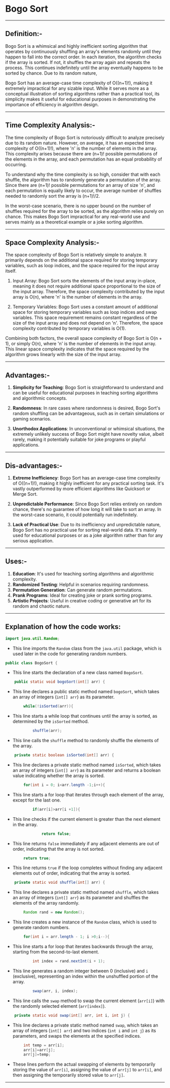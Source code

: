 # Bogo Sort

-----

## Definition:-

Bogo Sort is a whimsical and highly inefficient sorting algorithm that operates by continuously shuffling an array's
elements randomly until they happen to fall into the correct order. In each iteration, the algorithm checks if the array
is sorted. If not, it shuffles the array again and repeats the process. This continues indefinitely until the array
eventually happens to be sorted by chance. Due to its random nature,

Bogo Sort has an average-case time complexity of O((n+1)!), making it extremely impractical for any sizable input. While
it serves more as a conceptual illustration of
sorting algorithms rather than a practical tool, its simplicity makes it useful for educational purposes in
demonstrating the importance of efficiency in algorithm design.

-----

## Time Complexity Analysis:-

The time complexity of Bogo Sort is notoriously difficult to analyze precisely due to its random nature. However, on
average, it has an expected time complexity of O((n+1)!), where 'n' is the number of elements in the array. This
complexity arises because there are (n+1)! possible permutations of the elements in the array, and each permutation has
an equal probability of occurring.

To understand why the time complexity is so high, consider that with each shuffle, the algorithm has to randomly
generate a permutation of the array. Since there are (n+1)! possible permutations for an array of size 'n', and each
permutation is equally likely to occur, the average number of shuffles needed to randomly sort the array is (n+1)!/2.

In the worst-case scenario, there is no upper bound on the number of shuffles required for the array to be sorted, as
the algorithm relies purely on chance. This makes Bogo Sort impractical for any real-world use and serves mainly as a
theoretical example or a joke sorting algorithm.

-----

## Space Complexity Analysis:-

The space complexity of Bogo Sort is relatively simple to analyze. It primarily depends on the additional space required
for storing temporary variables, such as loop indices, and the space required for the input array itself.

1. Input Array: Bogo Sort sorts the elements of the input array in-place, meaning it does not require additional space
   proportional to the size of the input array. Therefore, the space complexity contributed by the input array is O(n),
   where 'n' is the number of elements in the array.

2. Temporary Variables: Bogo Sort uses a constant amount of additional space for storing temporary variables such as
   loop indices and swap variables. This space requirement remains constant regardless of the size of the input array
   and does not depend on 'n'. Therefore, the space complexity contributed by temporary variables is O(1).

Combining both factors, the overall space complexity of Bogo Sort is O(n + 1), or simply O(n), where 'n' is the number
of elements in the input array. This linear space complexity indicates that the space required by the algorithm grows
linearly with the size of the input array.

-----

## Advantages:-

1. **Simplicity for Teaching**: Bogo Sort is straightforward to understand and can be useful for educational purposes in
   teaching sorting algorithms and algorithmic concepts.

2. **Randomness**: In rare cases where randomness is desired, Bogo Sort's random shuffling can be advantageous, such as
   in certain simulations or gaming scenarios.

3. **Unorthodox Applications**: In unconventional or whimsical situations, the extremely unlikely success of Bogo Sort
   might have novelty value, albeit rarely, making it potentially suitable for joke programs or playful applications.

-----

## Dis-advantages:-

1. **Extreme Inefficiency**: Bogo Sort has an average-case time complexity of O((n+1)!), making it highly inefficient
   for any practical sorting task. It's vastly outperformed by more efficient algorithms like Quicksort or Merge Sort.

2. **Unpredictable Performance**: Since Bogo Sort relies entirely on random chance, there's no guarantee of how long it
   will take to sort an array. In the worst-case scenario, it could potentially run indefinitely.

3. **Lack of Practical Use**: Due to its inefficiency and unpredictable nature, Bogo Sort has no practical use for
   sorting real-world data. It's mainly used for educational purposes or as a joke algorithm rather than for any serious
   application.

-----

## Uses:-

1. **Education**: It's used for teaching sorting algorithms and algorithmic complexity.
2. **Randomized Testing**: Helpful in scenarios requiring randomness.
3. **Permutation Generation**: Can generate random permutations.
4. **Prank Programs**: Ideal for creating joke or prank sorting programs.
5. **Artistic Projects**: Useful in creative coding or generative art for its random and chaotic nature.

-----

## Explanation of how the code works:

```java
import java.util.Random;
```

- This line imports the `Random` class from the `java.util` package, which is used later in the code for generating
  random numbers.

```java
public class BogoSort {
```

- This line starts the declaration of a new class named `BogoSort`.

```java
    public static void bogoSort(int[] arr) {
```

- This line declares a public static method named `bogoSort`, which takes an array of integers (`int[] arr`) as its
  parameter.

```java
        while(!isSorted(arr)){
```

- This line starts a while loop that continues until the array is sorted, as determined by the `isSorted` method.

```java
            shuffle(arr);
```

- This line calls the `shuffle` method to randomly shuffle the elements of the array.

```java
    private static boolean isSorted(int[] arr) {
```

- This line declares a private static method named `isSorted`, which takes an array of integers (`int[] arr`) as its
  parameter and returns a boolean value indicating whether the array is sorted.

```java
        for(int i = 0; i<arr.length -1;i++){
```

- This line starts a for loop that iterates through each element of the array, except for the last one.

```java
            if(arr[i]>arr[i +1]){
```

- This line checks if the current element is greater than the next element in the array.

```java
                return false;
```

- This line returns `false` immediately if any adjacent elements are out of order, indicating that the array is not
  sorted.

```java
        return true;
```

- This line returns `true` if the loop completes without finding any adjacent elements out of order, indicating that the
  array is sorted.

```java
    private static void shuffle(int[] arr) {
```

- This line declares a private static method named `shuffle`, which takes an array of integers (`int[] arr`) as its
  parameter and shuffles the elements of the array randomly.

```java
        Random rand = new Random();
```

- This line creates a new instance of the `Random` class, which is used to generate random numbers.

```java
        for(int i = arr.length - 1; i >0;i--){
```

- This line starts a for loop that iterates backwards through the array, starting from the second-to-last element.

```java
            int index = rand.nextInt(i + 1);
```

- This line generates a random integer between 0 (inclusive) and `i` (exclusive), representing an index within the
  unshuffled portion of the array.

```java
            swap(arr, i, index);
```

- This line calls the `swap` method to swap the current element (`arr[i]`) with the randomly selected
  element (`arr[index]`).

```java
    private static void swap(int[] arr, int i, int j) {
```

- This line declares a private static method named `swap`, which takes an array of integers (`int[] arr`) and two
  indices (`int i` and `int j`) as its parameters, and swaps the elements at the specified indices.

```java
        int temp = arr[i];
        arr[i]=arr[j];
        arr[j]=temp;
```

- These lines perform the actual swapping of elements by temporarily storing the value of `arr[i]`, assigning the value
  of `arr[j]` to `arr[i]`, and then assigning the temporarily stored value to `arr[j]`.

-----